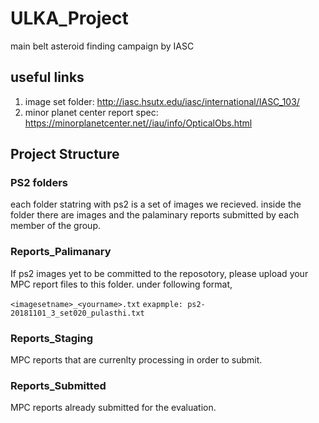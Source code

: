 # ULKA_Project
main belt asteroid finding campaign by IASC

## useful links

1. image set folder: http://iasc.hsutx.edu/iasc/international/IASC_103/
2. minor planet center report spec: https://minorplanetcenter.net//iau/info/OpticalObs.html

## Project Structure

### PS2 folders
each folder statring with ps2 is a set of images we recieved. inside the folder there are images and the palaminary reports submitted by each member of the group.

### Reports_Palimanary
If ps2 images yet to be committed to the reposotory, please upload your MPC report files to this folder. under following format,

`<imagesetname>_<yourname>.txt`
`exapmple: ps2-20181101_3_set020_pulasthi.txt`

### Reports_Staging
MPC reports that are currenlty processing in order to submit.

### Reports_Submitted
MPC reports already submitted for the evaluation.

